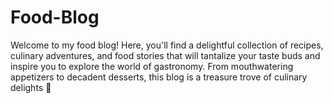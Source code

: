 # Food-Blog
Welcome to my food blog! Here, you'll find a delightful collection of recipes, culinary adventures, and food stories that will tantalize your taste buds and inspire you to explore the world of gastronomy. From mouthwatering appetizers to decadent desserts, this blog is a treasure trove of culinary delights 🍕